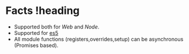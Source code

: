 # Facts !heading

* Supported both for *Web* and *Node*.
* Supported for [es5](https://caniuse.com/#search=es5)
* All module functions (registers,overrides,setup) can be asynchronous (Promises based).
 

